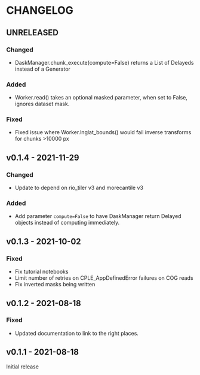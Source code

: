 # CHANGELOG

## UNRELEASED

### Changed

- DaskManager.chunk_execute(compute=False) returns a List of Delayeds instead of
  a Generator

### Added

- Worker.read() takes an optional masked parameter, when set to False, ignores 
  dataset mask.

### Fixed

- Fixed issue where Worker.lnglat_bounds() would fail inverse transforms for 
  chunks >10000 px

## v0.1.4 - 2021-11-29

### Changed

- Update to depend on rio_tiler v3 and morecantile v3

### Added

- Add parameter `compute=False` to have DaskManager return Delayed objects 
  instead of computing immediately.

## v0.1.3 - 2021-10-02

### Fixed

- Fix tutorial notebooks
- Limit number of retries on CPLE_AppDefinedError failures on COG reads
- Fix inverted masks being written

## v0.1.2 - 2021-08-18

### Fixed

- Updated documentation to link to the right places.

## v0.1.1 - 2021-08-18

Initial release
